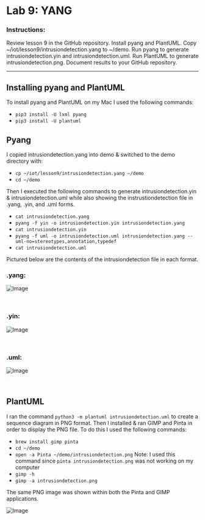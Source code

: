 # Lab 9: YANG
### Instructions: 
Review lesson 9 in the GitHub repository. Install pyang and PlantUML. Copy ~/iot/lesson9/intrusiondetection.yang to ~/demo. Run pyang to generate intrusiondetection.yin and intrusiondetection.uml. Run PlantUML to generate intrusiondetection.png. Document results to your GitHub repository. 

---

## Installing pyang and PlantUML
To install pyang and PlantUML on my Mac I used the following commands: 
- `pip3 install -U lxml pyang`
- `pip3 install -U plantuml`

## Pyang
I copied intrusiondetection.yang into demo & switched to the demo directory with: 
- `cp ~/iot/lesson9/intrusiondetection.yang ~/demo`
- `cd ~/demo`

Then I executed the following commands to generate intrusiondetection.yin & intrusiondetection.uml while also showing the instrustiondetection file in .yang, .yin, and .uml forms.
- `cat intrusiondetection.yang`
- `pyang -f yin -o intrusiondetection.yin intrusiondetection.yang`
- `cat intrusiondetection.yin`
- `pyang -f uml -o intrusiondetection.uml intrusiondetection.yang --uml-no=stereotypes,annotation,typedef`
- `cat intrusiondetection.uml`

Pictured below are the contents of the intrusiondetection file in each format.
</br>

### .yang:
![Image](https://github.com/user-attachments/assets/30942101-5646-4793-9f97-4b454f480b4d)

</br>

### .yin:
![Image](https://github.com/user-attachments/assets/775d69d8-8b08-4efd-a121-2dc1a2e5c0cb)

</br>

### .uml: 
![Image](https://github.com/user-attachments/assets/d503c309-4a6b-4329-b82f-6cfe7693b17a)

</br>

## PlantUML
I ran the command `python3 -m plantuml intrusiondetection.uml` to create a sequence diagram in PNG format. Then I installed & ran GIMP and Pinta in order to display the PNG file. To do this I used the following commands: 
- `brew install gimp pinta`
- `cd ~/demo`
- `open -a Pinta ~/demo/intrusiondetection.png` Note: I used this command since `pinta intrusiondetection.png` was not working on my computer
- `gimp -h`
- `gimp -a intrusiondetection.png`

The same PNG image was shown within both the Pinta and GIMP applications. 

![Image](https://github.com/user-attachments/assets/bd838881-3bae-4ba9-821b-2ceaaf53efbb)
